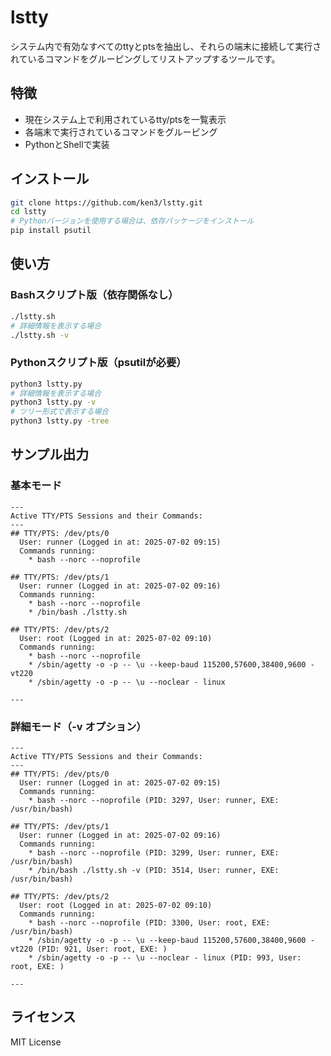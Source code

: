 # lstty

システム内で有効なすべてのttyとptsを抽出し、それらの端末に接続して実行されているコマンドをグルーピングしてリストアップするツールです。

## 特徴

- 現在システム上で利用されているtty/ptsを一覧表示
- 各端末で実行されているコマンドをグルーピング
- PythonとShellで実装

## インストール

```bash
git clone https://github.com/ken3/lstty.git
cd lstty
# Pythonバージョンを使用する場合は、依存パッケージをインストール
pip install psutil
```

## 使い方

### Bashスクリプト版（依存関係なし）

```bash
./lstty.sh
# 詳細情報を表示する場合
./lstty.sh -v
```

### Pythonスクリプト版（psutilが必要）

```bash
python3 lstty.py
# 詳細情報を表示する場合
python3 lstty.py -v
# ツリー形式で表示する場合
python3 lstty.py -tree
```

## サンプル出力

### 基本モード

```
---
Active TTY/PTS Sessions and their Commands:
---
## TTY/PTS: /dev/pts/0
  User: runner (Logged in at: 2025-07-02 09:15)
  Commands running:
    * bash --norc --noprofile

## TTY/PTS: /dev/pts/1
  User: runner (Logged in at: 2025-07-02 09:16)
  Commands running:
    * bash --norc --noprofile
    * /bin/bash ./lstty.sh

## TTY/PTS: /dev/pts/2
  User: root (Logged in at: 2025-07-02 09:10)
  Commands running:
    * bash --norc --noprofile
    * /sbin/agetty -o -p -- \u --keep-baud 115200,57600,38400,9600 - vt220
    * /sbin/agetty -o -p -- \u --noclear - linux

---
```

### 詳細モード（-v オプション）

```
---
Active TTY/PTS Sessions and their Commands:
---
## TTY/PTS: /dev/pts/0
  User: runner (Logged in at: 2025-07-02 09:15)
  Commands running:
    * bash --norc --noprofile (PID: 3297, User: runner, EXE: /usr/bin/bash)

## TTY/PTS: /dev/pts/1
  User: runner (Logged in at: 2025-07-02 09:16)
  Commands running:
    * bash --norc --noprofile (PID: 3299, User: runner, EXE: /usr/bin/bash)
    * /bin/bash ./lstty.sh -v (PID: 3514, User: runner, EXE: /usr/bin/bash)

## TTY/PTS: /dev/pts/2
  User: root (Logged in at: 2025-07-02 09:10)
  Commands running:
    * bash --norc --noprofile (PID: 3300, User: root, EXE: /usr/bin/bash)
    * /sbin/agetty -o -p -- \u --keep-baud 115200,57600,38400,9600 - vt220 (PID: 921, User: root, EXE: )
    * /sbin/agetty -o -p -- \u --noclear - linux (PID: 993, User: root, EXE: )

---
```

## ライセンス

MIT License
